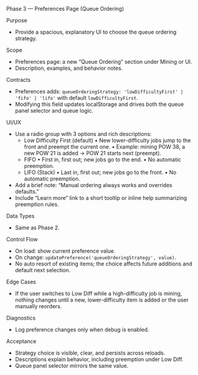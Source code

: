Phase 3 — Preferences Page (Queue Ordering)

Purpose
- Provide a spacious, explanatory UI to choose the queue ordering strategy.

Scope
- Preferences page: a new “Queue Ordering” section under Mining or UI.
- Description, examples, and behavior notes.

Contracts
- Preferences adds: `queueOrderingStrategy: 'lowDifficultyFirst' | 'fifo' | 'lifo'` with default `lowDifficultyFirst`.
- Modifying this field updates localStorage and drives both the queue panel selector and queue logic.

UI/UX
- Use a radio group with 3 options and rich descriptions:
  - Low Difficulty First (default)
    • New lower-difficulty jobs jump to the front and preempt the current one.
    • Example: mining POW 38, a new POW 21 is added → POW 21 starts next (preempt).
  - FIFO
    • First in, first out; new jobs go to the end.
    • No automatic preemption.
  - LIFO (Stack)
    • Last in, first out; new jobs go to the front.
    • No automatic preemption.
- Add a brief note: “Manual ordering always works and overrides defaults.”
- Include “Learn more” link to a short tooltip or inline help summarizing preemption rules.

Data Types
- Same as Phase 2.

Control Flow
- On load: show current preference value.
- On change: `updatePreference('queueOrderingStrategy', value)`.
- No auto resort of existing items; the choice affects future additions and default next selection.

Edge Cases
- If the user switches to Low Diff while a high-difficulty job is mining, nothing changes until a new, lower-difficulty item is added or the user manually reorders.

Diagnostics
- Log preference changes only when debug is enabled.

Acceptance
- Strategy choice is visible, clear, and persists across reloads.
- Descriptions explain behavior, including preemption under Low Diff.
- Queue panel selector mirrors the same value.

